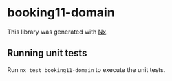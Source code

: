 # booking11-domain

This library was generated with [Nx](https://nx.dev).

## Running unit tests

Run `nx test booking11-domain` to execute the unit tests.
